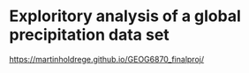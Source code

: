 # Exploritory analysis of a global precipitation data set

https://martinholdrege.github.io/GEOG6870_finalproj/
